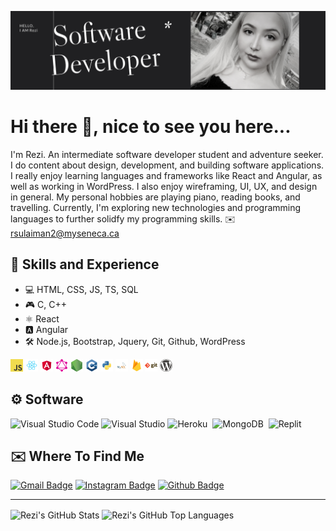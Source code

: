 
[![Design and Development](https://github.com/rezi410/rezi410/blob/main/profile_image.jpeg)](https://www.youtube.com/watch?v=L9-0Cz0woFg)


# Hi there 👋, nice to see you here...
I'm Rezi. An intermediate software developer student and adventure seeker. I do content about design, development, and building software applications. I really enjoy learning languages and frameworks like React and Angular, as well as working in WordPress. I also enjoy wireframing, UI, UX, and design in general. My personal hobbies are playing piano, reading books, and travelling. Currently, I'm exploring new technologies and programming languages to further solidfy my programming skills. ✉️ rsulaiman2@myseneca.ca

## 🦾 Skills and Experience
* 💻 HTML, CSS, JS, TS, SQL
* 🎮 C, C++
* ⚛️ React
* 🅰️ Angular
* 🛠️ Node.js, Bootstrap, Jquery, Git, Github, WordPress

<code><img height="20" src="https://raw.githubusercontent.com/github/explore/80688e429a7d4ef2fca1e82350fe8e3517d3494d/topics/javascript/javascript.png"></code>
<code><img height="20" 
src="https://raw.githubusercontent.com/github/explore/80688e429a7d4ef2fca1e82350fe8e3517d3494d/topics/react/react.png"></code>
<code><img height="20" 
src="https://raw.githubusercontent.com/github/explore/80688e429a7d4ef2fca1e82350fe8e3517d3494d/topics/angular/angular.png"></code>
<code><img height="20" src="https://raw.githubusercontent.com/github/explore/5c058a388828bb5fde0bcafd4bc867b5bb3f26f3/topics/graphql/graphql.png"></code>
<code><img height="20" src="https://raw.githubusercontent.com/github/explore/80688e429a7d4ef2fca1e82350fe8e3517d3494d/topics/nodejs/nodejs.png"></code>
<code><img height="20" src="https://raw.githubusercontent.com/github/explore/80688e429a7d4ef2fca1e82350fe8e3517d3494d/topics/cpp/cpp.png"></code>
<code><img height="20" src="https://raw.githubusercontent.com/github/explore/80688e429a7d4ef2fca1e82350fe8e3517d3494d/topics/python/python.png"></code>
<code><img height="20" src="https://raw.githubusercontent.com/github/explore/80688e429a7d4ef2fca1e82350fe8e3517d3494d/topics/mysql/mysql.png"></code>
<code><img height="20" src="https://raw.githubusercontent.com/github/explore/80688e429a7d4ef2fca1e82350fe8e3517d3494d/topics/firebase/firebase.png"></code>
<code><img height="20" src="https://raw.githubusercontent.com/github/explore/80688e429a7d4ef2fca1e82350fe8e3517d3494d/topics/git/git.png"></code>
<code><img height="20" src="https://raw.githubusercontent.com/github/explore/80688e429a7d4ef2fca1e82350fe8e3517d3494d/topics/wordpress/wordpress.png"></code>

## ⚙️ Software
![Visual Studio Code](https://img.shields.io/badge/-Visual%20Studio%20Code-05122A?style=flat&logo=visual-studio-code&logoColor=007ACC)
![Visual Studio](https://img.shields.io/badge/Visual_Studio-%2312100E.svg?style=for-the-badge&logo=visual%20studio&logoColor=white)
![Heroku](https://img.shields.io/badge/-Heroku-black?style=flat-square&logo=heroku)&nbsp;
![MongoDB](https://img.shields.io/badge/-MongoDB-black?style=flat-square&logo=mongodb)&nbsp;
![Replit](https://img.shields.io/badge/Replit-%2312100E.svg?style=for-the-badge&logo=replit&logoColor=white)

## ✉️ Where To Find Me
[![Gmail Badge](https://img.shields.io/badge/Gmail-%2312100E.svg?style=for-the-badge&logo=gmail&logoColor=white&link=mailto:reziyemu.sulaiman@gmail.com)](mailto:reziyemu.sulaiman@gmail.com)
[![Instagram Badge](https://img.shields.io/badge/instagram-%2312100E.svg?&style=for-the-badge&logo=instagram&logoColor=white)](https://www.instagram.com/rezi6rezi/?hl=en)
[![Github Badge](https://img.shields.io/badge/GitHub-%2312100E.svg?&style=for-the-badge&logo=Github&logoColor=white)](https://github.com/rezi410)

---
<img align="center" alt="Rezi's GitHub Stats" src="https://github-readme-stats.vercel.app/api?username=rezi410&show_icons=true&theme=gotham" />

<img align="center" alt="Rezi's GitHub Top Languages" src="https://github-readme-stats.vercel.app/api/top-langs/?username=Rezi&show_icons=true&theme=gotham" />
